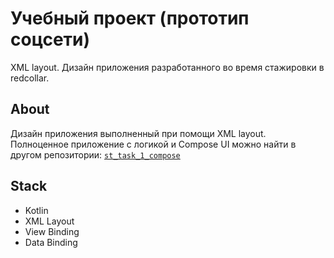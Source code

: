 # Учебный проект (прототип соцсети)

XML layout. Дизайн приложения разработанного во время стажировки в redcollar.

## About
Дизайн приложения выполненный при помощи XML layout. Полноценное приложение с логикой и Compose UI можно найти в другом репозитории: [`st_task_1_compose`](https://github.com/kaniffoll/st_task_1_compose/tree/main)

## Stack
- Kotlin
- XML Layout
- View Binding
- Data Binding
